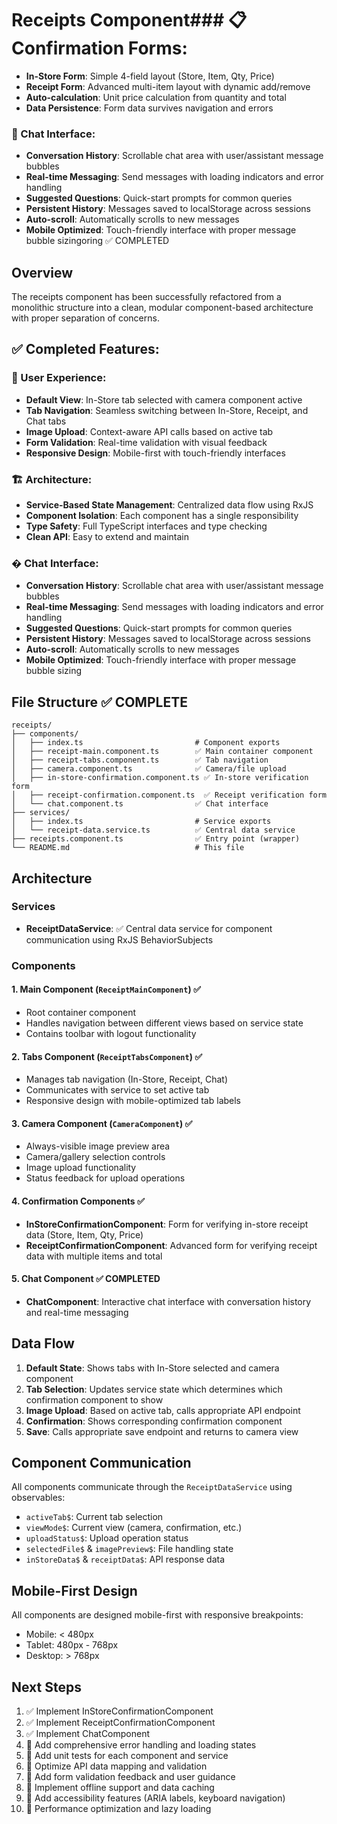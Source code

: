 # Receipts Component### **📋 Confirmation Forms:**
- **In-Store Form**: Simple 4-field layout (Store, Item, Qty, Price)
- **Receipt Form**: Advanced multi-item layout with dynamic add/remove
- **Auto-calculation**: Unit price calculation from quantity and total
- **Data Persistence**: Form data survives navigation and errors

### **💬 Chat Interface:**
- **Conversation History**: Scrollable chat area with user/assistant message bubbles
- **Real-time Messaging**: Send messages with loading indicators and error handling  
- **Suggested Questions**: Quick-start prompts for common queries
- **Persistent History**: Messages saved to localStorage across sessions
- **Auto-scroll**: Automatically scrolls to new messages
- **Mobile Optimized**: Touch-friendly interface with proper message bubble sizingoring ✅ COMPLETED

## Overview
The receipts component has been successfully refactored from a monolithic structure into a clean, modular component-based architecture with proper separation of concerns.

## ✅ **Completed Features:**

### **📱 User Experience:**
- **Default View**: In-Store tab selected with camera component active
- **Tab Navigation**: Seamless switching between In-Store, Receipt, and Chat tabs
- **Image Upload**: Context-aware API calls based on active tab
- **Form Validation**: Real-time validation with visual feedback
- **Responsive Design**: Mobile-first with touch-friendly interfaces

### **🏗️ Architecture:**
- **Service-Based State Management**: Centralized data flow using RxJS
- **Component Isolation**: Each component has a single responsibility
- **Type Safety**: Full TypeScript interfaces and type checking
- **Clean API**: Easy to extend and maintain

### **� Chat Interface:**
- **Conversation History**: Scrollable chat area with user/assistant message bubbles
- **Real-time Messaging**: Send messages with loading indicators and error handling  
- **Suggested Questions**: Quick-start prompts for common queries
- **Persistent History**: Messages saved to localStorage across sessions
- **Auto-scroll**: Automatically scrolls to new messages
- **Mobile Optimized**: Touch-friendly interface with proper message bubble sizing

## File Structure ✅ **COMPLETE**
```
receipts/
├── components/
│   ├── index.ts                         # Component exports
│   ├── receipt-main.component.ts        ✅ Main container component
│   ├── receipt-tabs.component.ts        ✅ Tab navigation
│   ├── camera.component.ts              ✅ Camera/file upload
│   ├── in-store-confirmation.component.ts ✅ In-store verification form
│   ├── receipt-confirmation.component.ts  ✅ Receipt verification form
│   └── chat.component.ts                ✅ Chat interface
├── services/
│   ├── index.ts                         # Service exports
│   └── receipt-data.service.ts          ✅ Central data service
├── receipts.component.ts                ✅ Entry point (wrapper)
└── README.md                            # This file
```

## Architecture

### Services
- **ReceiptDataService**: ✅ Central data service for component communication using RxJS BehaviorSubjects

### Components

#### 1. Main Component (`ReceiptMainComponent`) ✅
- Root container component
- Handles navigation between different views based on service state
- Contains toolbar with logout functionality

#### 2. Tabs Component (`ReceiptTabsComponent`) ✅
- Manages tab navigation (In-Store, Receipt, Chat)
- Communicates with service to set active tab
- Responsive design with mobile-optimized tab labels

#### 3. Camera Component (`CameraComponent`) ✅
- Always-visible image preview area
- Camera/gallery selection controls
- Image upload functionality
- Status feedback for upload operations

#### 4. Confirmation Components ✅
- **InStoreConfirmationComponent**: Form for verifying in-store receipt data (Store, Item, Qty, Price)
- **ReceiptConfirmationComponent**: Advanced form for verifying receipt data with multiple items and total

#### 5. Chat Component ✅ **COMPLETED**
- **ChatComponent**: Interactive chat interface with conversation history and real-time messaging

## Data Flow

1. **Default State**: Shows tabs with In-Store selected and camera component
2. **Tab Selection**: Updates service state which determines which confirmation component to show
3. **Image Upload**: Based on active tab, calls appropriate API endpoint
4. **Confirmation**: Shows corresponding confirmation component
5. **Save**: Calls appropriate save endpoint and returns to camera view

## Component Communication

All components communicate through the `ReceiptDataService` using observables:
- `activeTab$`: Current tab selection
- `viewMode$`: Current view (camera, confirmation, etc.)
- `uploadStatus$`: Upload operation status
- `selectedFile$` & `imagePreview$`: File handling state
- `inStoreData$` & `receiptData$`: API response data

## Mobile-First Design

All components are designed mobile-first with responsive breakpoints:
- Mobile: < 480px
- Tablet: 480px - 768px  
- Desktop: > 768px

## Next Steps

1. ✅ Implement InStoreConfirmationComponent
2. ✅ Implement ReceiptConfirmationComponent  
3. ✅ Implement ChatComponent
4. 🔄 Add comprehensive error handling and loading states
5. 🔄 Add unit tests for each component and service
6. 🔄 Optimize API data mapping and validation
7. 🔄 Add form validation feedback and user guidance
8. 🔄 Implement offline support and data caching
9. 🔄 Add accessibility features (ARIA labels, keyboard navigation)
10. 🔄 Performance optimization and lazy loading
